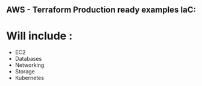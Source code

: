 ## AWS - Terraform Production ready examples IaC:
# Will include :
 - EC2
 - Databases
 - Networking
 - Storage
 - Kubernetes
